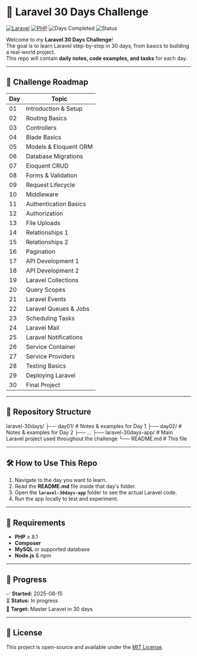 # 🚀 Laravel 30 Days Challenge

[![Laravel](https://img.shields.io/badge/Laravel-11.x-red?style=for-the-badge&logo=laravel)](https://laravel.com)
[![PHP](https://img.shields.io/badge/PHP-8.1+-blue?style=for-the-badge&logo=php)](https://www.php.net/)
![Days Completed](https://img.shields.io/badge/Days_Completed-5/30-green?style=for-the-badge)
![Status](https://img.shields.io/badge/Status-In_Progress-orange?style=for-the-badge)


Welcome to my **Laravel 30 Days Challenge**!  
The goal is to learn Laravel step-by-step in 30 days, from basics to building a real-world project.  
This repo will contain **daily notes, code examples, and tasks** for each day.

---

## 📅 Challenge Roadmap

| Day | Topic |
|-----|-------|
| 01 | Introduction & Setup |
| 02 | Routing Basics |
| 03 | Controllers |
| 04 | Blade Basics |
| 05 | Models & Eloquent ORM |
| 06 | Database Migrations |
| 07 | Eloquent CRUD |
| 08 | Forms & Validation |
| 09 | Request Lifecycle |
| 10 | Middleware |
| 11 | Authentication Basics |
| 12 | Authorization |
| 13 | File Uploads |
| 14 | Relationships 1 |
| 15 | Relationships 2 |
| 16 | Pagination |
| 17 | API Development 1 |
| 18 | API Development 2 |
| 19 | Laravel Collections |
| 20 | Query Scopes |
| 21 | Laravel Events |
| 22 | Laravel Queues & Jobs |
| 23 | Scheduling Tasks |
| 24 | Laravel Mail |
| 25 | Laravel Notifications |
| 26 | Service Container |
| 27 | Service Providers |
| 28 | Testing Basics |
| 29 | Deploying Laravel |
| 30 | Final Project |

---

## 📂 Repository Structure
laravel-30days/
├── day01/ # Notes & examples for Day 1
├── day02/ # Notes & examples for Day 2
├── ...
├── laravel-30days-app/ # Main Laravel project used throughout the challenge
└── README.md # This file



---

## 🛠 How to Use This Repo
1. Navigate to the day you want to learn.
2. Read the **README.md** file inside that day's folder.
3. Open the **`laravel-30days-app`** folder to see the actual Laravel code.
4. Run the app locally to test and experiment.

---

## 📌 Requirements
- **PHP** ≥ 8.1
- **Composer**
- **MySQL** or supported database
- **Node.js** & npm

---

## 📢 Progress
✅ **Started:** 2025-08-15  
⏳ **Status:** In progress  
🏁 **Target:** Master Laravel in 30 days

---

## 📜 License
This project is open-source and available under the [MIT License](LICENSE).

